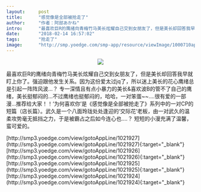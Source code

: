 ```yaml
---
layout:     post
title:      "感觉像是全部被抢走了"
author:     "作者：阿部あかね"
intro:      "最喜欢巨R的鹰绪向青梅竹马美长炫耀自己交到女朋友了，但是美长却回答我早就盯上你了。强迫跟他发生关系。因为这份爱太过jq了，所以迷上美长的花心鹰绪总是引起一阵阵风波...？ 专一深情且有点小暴力的美长&喜欢波B的管不了自己的鹰绪，美长挺郁闷的...不过鹰绪也挺郁闷的，哈哈，一对笨蛋~~....很有爱的一部漫...推荐给大家！！‘为何喜欢你’是《感觉像是全部被抢走了》系列中的一对CP的短篇（店长篇）。武久是一个八面玲珑处处逢迎的‘交际花’老板，由一对武久的温柔攻势毫无抵挡之力，于是被霸占之后如今连心也....？ 短短的小漫充满了温馨，蛮可爱的。"
date:       "2018-02-14 16:57:02"
tags:       "抢走了"
image:      "http://smp.yoedge.com/smp-app/resource/viewImage/1000710appline.png"
---
```

<div style="text-align: center">
<p><img src="http://smp.yoedge.com/smp-app/resource/viewImage/1000710appline.png"/></p>
</div>
<p class="post-meta">
<span>最喜欢巨R的鹰绪向青梅竹马美长炫耀自己交到女朋友了，但是美长却回答我早就盯上你了。强迫跟他发生关系。因为这份爱太过jq了，所以迷上美长的花心鹰绪总是引起一阵阵风波...？ 专一深情且有点小暴力的美长&喜欢波B的管不了自己的鹰绪，美长挺郁闷的...不过鹰绪也挺郁闷的，哈哈，一对笨蛋~~....很有爱的一部漫...推荐给大家！！‘为何喜欢你’是《感觉像是全部被抢走了》系列中的一对CP的短篇（店长篇）。武久是一个八面玲珑处处逢迎的‘交际花’老板，由一对武久的温柔攻势毫无抵挡之力，于是被霸占之后如今连心也....？ 短短的小漫充满了温馨，蛮可爱的。</span>
</p>
[http://smp3.yoedge.com/view/gotoAppLine/1021927](http://smp3.yoedge.com/view/gotoAppLine/1021927){:target="_blank"}
[http://smp3.yoedge.com/view/gotoAppLine/1021926](http://smp3.yoedge.com/view/gotoAppLine/1021926){:target="_blank"}
[http://smp3.yoedge.com/view/gotoAppLine/1021925](http://smp3.yoedge.com/view/gotoAppLine/1021925){:target="_blank"}
[http://smp3.yoedge.com/view/gotoAppLine/1021924](http://smp3.yoedge.com/view/gotoAppLine/1021924){:target="_blank"}


